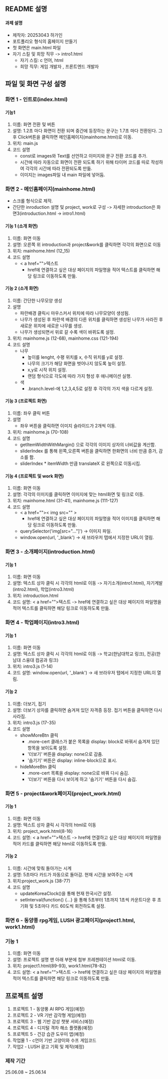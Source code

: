 ## README 설명
#### 과제 설명
- 제작자: 20253043 하가인
- 포트폴리오 형식의 홈페이지 만들기
- 첫 화면은 main.html 파일
- 자기 스킬 및 희망 직무 -> intro1.html
  - 자기 스킬: c 언어, html
  - 희망 직무: 게임 개발자 , 프론트엔드 개발자
## 파일 및 화면 구성 설명
### 화면 1 - 인트로(index.html)
#### 기능1
1) 이름: 화면 전환 및 버튼
2) 설명: 1.2초 마다 화면이 전환 되며 중간에 등장하는 문구는 1.7초 마다 전환된다. 그 후 Click버튼을 클릭하면 메인홈페이지(mainhome.html)로 이동.
3) 위치: main.js
4) 코드 설명
   - const로 images와 Text를 선언하고 이미지와 문구 전환 코드를 추가.
   - 시간에 따라 자동으로 화면이 전환 되도록 하기 위해 타이머 코드를 따로 작성하여 각각의 시간에 따라 전환되도록 만듦.
   - 이미지는 images파일 내 main 파일에 넣어둠.
### 화면 2 - 메인홈페이지(mainhome.html)
- 스크롤 형식으로 제작.
- 간단한 inroduction 설명 및 project, work로 구성 -> 자세한 introduction은 화면3(introduction.html -> intro1.html)
#### 기능 1 (소개 화면)
1) 이름: 화면 이동
2) 설명: 오른쪽 위 introduction과 project&work를 클릭하면 각각의 화면으로 이동
3) 위치: mainhome.html (12_15)
4) 코드 설명
   - < a href="">텍스트</a>
     - href에 연결하고 싶은 대상 페이지의 파일명을 적어 텍스트를 클릭하면 해당 링크로 이동하도록 만듦.
#### 기능 2 (소개 화면)
1) 이름: 간단한 나무모양 생성
2) 설명
   - 파란배경 클릭시 마우스커서 위치에 따라 나무모양이 생성됨.
   - 나무가 생성된 후 파란색 배경의 다른 위치를 클릭하면 생성된 나무가 사라진 후 새로운 위치에 새로운 나무를 생성.
   - 나무가 생성되면서 위로 갈 수록 색이 바뀌도록 설정.
3) 위치: mainhome.js (12-68), mainhome.css (121-194)
4) 코드 설명
   - 나무
     - 높이를 lenght, 수평 위치를 x, 수직 위치를 y로 설정.
     - 나무의 크기가 해당 화면을 벗어나지 않도록 높이 설정.
     - x,y로 시작 위치 설정.
     - 랜덤 형식으로 각도에 따라 가지 형성 후 애니메이션 실행.
    - 색
      - .branch.level-에 1,2,3,4,5로 설정 후 각각의 가지 색을 다르게 설정.
#### 기능 3 (프로젝트 화면)
1) 이름: 좌우 클릭 버튼
2) 설명
   - 좌우 버튼을 클릭하면 이미지 슬라이드가 2개씩 이동.
3) 위치: mainhome.js (70-108)
4) 코드 설명
   - getItemWidthWithMargin() 으로 각각의 이미지 상자의 너비값을 계산함.
   - sliderIndex 를 통해 왼쪽,오른쪽 버튼을 클릭하면 한화면의 너비 만큼 증가, 감소를 함.
   - sliderIndex * itemWidth 만큼 translateX 로 왼쪽으로 이동시킴.
#### 기능 4 (프로젝트 및 work 화면)
1) 이름: 화면 이동
2) 설명: 각각의 이미지를 클릭하면 이미지에 맞는 html화면 및 링크로 이동.
3) 위치: mainhome.html (31-41), mainhome.js (111-127)
4) 코드 설명
   - < a href="">< img src="" ></a>
     - href에 연결하고 싶은 대상 페이지의 파일명을 적어 이미지를 클릭하면 해당 링크로 이동하도록 만듦.
   - querySelector('img[src="…"]') -> 이미지 파일.
   - window.open(url, '_blank') -> 새 브라우저 탭에서 지정한 URL이 열림.
### 화면 3 - 소개페이지(introduction.html)
#### 기능 1
1) 이름: 화면 이동
2) 설명: 텍스트 상자 클릭 시 각각의 html로 이동 -> 자기소개(intro1.html), 자기계발(intro2.html), 학업(intro3.html)
3) 위치: introduction.html
4) 코드 설명: < a href="">텍스트</a> -> href에 연결하고 싶은 대상 페이지의 파일명을 적어 텍스트를 클릭하면 해당 링크로 이동하도록 만듦.
### 화면 4 - 학업페이지(intro3.html)
#### 기능 1
1) 이름: 화면 이동
2) 설명: 텍스트 상자 클릭 시 각각의 html로 이동 -> 학교(한남대학교 링크), 전공(한남대 스융대 컴공과 링크)
3) 위치: intro3.js (1-14)
4) 코드 설명: window.open(url, '_blank') -> 새 브라우저 탭에서 지정한 URL이 열림.
#### 기능 2
1) 이름: 더보기, 접기
2) 설명: 더보기 상자를 클릭하면 숨겨져 있던 자격증 등장. 접기 버튼을 클릭하면 다시 사라짐.
3) 위치: intro3.js (17-35)
4) 코드 설명
   - showMoreBtn 클릭
     - .more-cert 클래스가 붙은 목록을 display: block로 바꿔서 숨겨져 있던 항목을 보이도록 설정.
     - '더보기' 버튼을 display: none으로 감춤.
     - '숨기기' 버튼은 display: inline-block으로 표시.
   - hideMoreBtn 클릭
     - .more-cert 목록을 display: none으로 바꿔 다시 숨김.
     - '더보기' 버튼을 다시 보이게 하고 '숨기기' 버튼을 다시 숨김.
### 화면 5 - project&work페이지(project_work.html)
#### 기능 1
1) 이름: 화면 이동
2) 설명: 텍스트 상자 클릭 시 각각의 html로 이동
3) 위치: project_work.html(8-16)
4) 코드 설명: < a href="">텍스트</a> -> href에 연결하고 싶은 대상 페이지의 파일명을 적어 카드를 클릭하면 해당 html로 이동하도록 만듦.
#### 기능 2
1) 이름: 시간에 맞춰 돌아가는 시계
2) 설명: 5초마다 카드가 자동으로 돌아감. 현재 시간을 보여주는 시계
3) 위치:project_work.js (38-77)
4) 코드 설명
   - updateKoreaClock()을 통해 현재 한국시간 설정.
   - setInterval(function() {...} 을 통해 5초부터 1초까지 1초씩 카운트다운 후 초기화 및 5초마다 카드 60도씩 회전하도록 설정.
### 화면 6 - 동양풍 rpg게임, LUSH 광고페이지(project1.html, work1.html)
### 기능 1 
1) 이름: 화면 이동
2) 설명: 프로젝트 설명 맨 아래 부분에 첨부 프레젠테이션 html로 이동.
3) 위치: project1.html(89-93), work1.html(78-82)
4) 코드 설명: < a href="">텍스트</a> -> href에 연결하고 싶은 대상 페이지의 파일명을 적어 텍스트를 클릭하면 해당 링크로 이동하도록 만듦.
## 프로젝트 설명
 1) 프로젝트 1 - 동양풍 AI RPG 게임(예정)
 2) 프로젝트 2 - VR 기반 감각형 게임(예정)
 3) 프로젝트 3 - 웹 기반 감성 챗봇 서비스(예정)
 5) 프로젝트 4 - 디지털 격차 해소 플랫폼(예정)
 6) 프로젝트 5 - 건강 습관 도우미 앱(예정)
 7) 작업물 1 - c언어 기반 고양이와 수프 게임코드
 8) 작업2 - LUSH 광고 기획 및 제작(예정)
### 제작 기간
25.06.08 ~ 25.06.14
